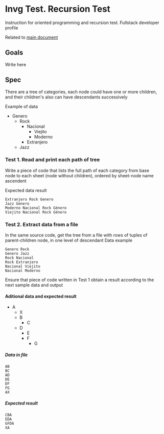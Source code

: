 # Invg Test. Recursion Test
Instruction for oriented programming and recursion test. Fullstack developer profile

Related to [main document](https://github.com/pablogottifredi/invg-coding-test/blob/master/Readme.md) 

## Goals
Write here

## Spec
There are a tree of categories, each node could have one or more children, and their children's also can have descendants successively

Example of data

* Genero
   * Rock
       * Nacional
           * Viejito
           * Moderno
       * Extranjero
   * Jazz

### Test 1. Read and print each path of tree
Write a piece of code that lists the full path of each category from base node to each sheet (node without children), ordered by sheet-node name ascendent

Expected data result
```
Extranjero Rock Genero 
Jazz Genero 
Moderno Nacional Rock Género 
Viejito Nacional Rock Género 
```

### Test 2. Extract data from a file
In the same source code, get the tree from a file with rows of tuples of parent-children node, in one level of descendant
Data example
```
Genero Rock
Genero Jazz
Rock Nacional
Rock Extranjero
Nacional Viejito
Nacional Moderno
```

Ensure that piece of code written in Test 1 obtain a result according to the next sample data and output
#### Aditional data and expected result
* A
  * X
  * B
    * C
  * D
    * E
    * F
      * G

##### Data in file
```
AB
BC
AD
DE
DF
FG
AX
```
##### Expected result
```
CBA
EDA
GFDA
XA
```
